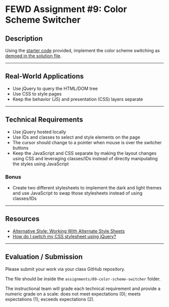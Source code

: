 # FEWD Assignment #9: Color Scheme Switcher

## Description

Using the [starter code](starter_code/) provided, implement the color scheme switching as [demoed in the solution file](solution/index.html).

---

## Real-World Applications

- Use jQuery to query the HTML/DOM tree
- Use CSS to style pages
- Keep the behavior (JS) and presentation (CSS) layers separate

---

## Technical Requirements 

- Use jQuery hosted locally
- Use IDs and classes to select and style elements on the page
- The cursor should change to a pointer when mouse is over the switcher buttons
- Keep the JavaScript and CSS separate by making the layout changes using CSS and leveraging classes/IDs instead of directly manipulating the styles using JavaScript


### Bonus

- Create two different stylesheets to implement the dark and light themes and use JavaScript to swap those stylesheets instead of using classes/IDs

---

## Resources

- [Alternative Style: Working With Alternate Style Sheets](https://alistapart.com/article/alternate)
- [How do I switch my CSS stylesheet using jQuery?](http://htmldog.com/references/css/selectors/)

---

## Evaluation / Submission

Please submit your work via your class GitHub repository.

The file should be inside the `assignments/09-color-scheme-switcher` folder.

The instructional team will grade each technical requirement and provide a numeric grade on a scale: does not meet expectations (0); meets expectations (1); exceeds expectations (2).
